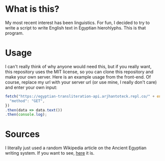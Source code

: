 # What is this?
My most recent interest has been linguistics. For fun, I decided to try to write a script to write English text in Egyptian hierohlyphs. This is that program.

# Usage
I can't really think of why anyone would need this, but if you really want, this repository uses the MIT license, so you can clone this repository and make your own server. Here is an example usage from the front-end. Of course, replace my url with your server url (or use mine, I really don't care) and enter your own input:

```javascript
fetch("https://egyptian-transliteration-api.arjhantoteck.repl.co/" + encodeURIComponent("hey bbg"), {
  "method": "GET",
})
.then(data => data.text())
.then(console.log);
```

# Sources
I literally just used a random Wikipedia article on the Ancient Egyptian writing system. If you want to see, [here](https://en.wikipedia.org/wiki/Transliteration_of_Ancient_Egyptian) it is.

